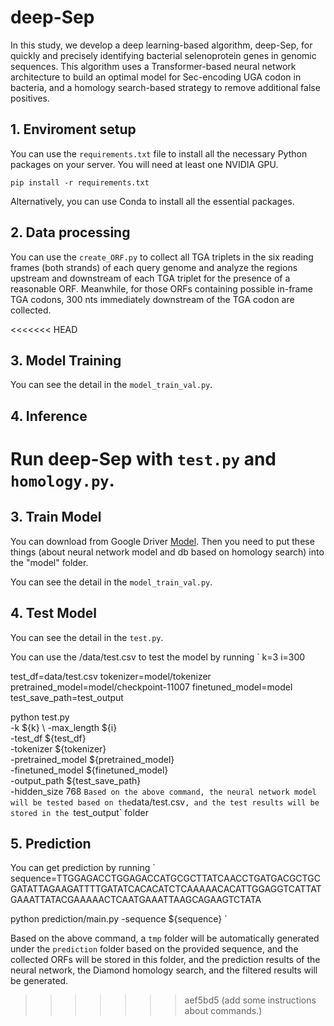 # deep-Sep

In this study, we develop a deep learning-based algorithm, deep-Sep, for quickly and precisely identifying bacterial selenoprotein genes in genomic sequences. This algorithm uses a Transformer-based neural network architecture to build an optimal model for Sec-encoding UGA codon in bacteria, and a homology search-based strategy to remove additional false positives.

## 1. Enviroment setup
You can use the `requirements.txt` file to install all the necessary Python packages on your server. You will need at least one NVIDIA GPU.

`pip install -r requirements.txt`

Alternatively, you can use Conda to install all the essential packages.

## 2. Data processing
You can use the `create_ORF.py` to collect all TGA triplets in the six reading frames (both strands) of each query genome and analyze the regions upstream and downstream of each TGA triplet for the presence of a reasonable ORF. Meanwhile, for those ORFs containing possible in-frame TGA codons, 300 nts immediately downstream of the TGA codon are collected.

<<<<<<< HEAD
## 3. Model Training
You can see the detail in the `model_train_val.py`.

## 4. Inference
Run deep-Sep with `test.py` and `homology.py`.
=======
## 3. Train Model 
You can download from Google Driver [Model](https://drive.google.com/drive/u/1/folders/12DUpJQpV-LEk0Z0BGuES3p3HLdpRt7zd). Then you need to put these things (about neural network model and db based on homology search) into the "model" folder.

You can see the detail in the `model_train_val.py`.

## 4. Test Model 
You can see the detail in the `test.py`.

You can use the /data/test.csv to test the model by running
`
k=3
i=300

test_df=data/test.csv
tokenizer=model/tokenizer
pretrained_model=model/checkpoint-11007
finetuned_model=model
test_save_path=test_output

python test.py \
    -k ${k} \ 
    -max_length ${i} \
    -test_df ${test_df} \
    -tokenizer ${tokenizer} \
    -pretrained_model ${pretrained_model} \
    -finetuned_model ${finetuned_model} \
    -output_path ${test_save_path} \
    -hidden_size 768 
`
Based on the above command, the neural network model will be tested based on the `data/test.csv`, and the test results will be stored in the `test_output` folder

## 5. Prediction
<!-- Run deepSep with test.py and homology.py. -->
You can get prediction by running
`
sequence=TTGGAGACCTGGAGACCATGCGCTTATCAACCTGATGACGCTGCGATATTAGAAGATTTTGATATCACACATCTCAAAAACACATTGGAGGTCATTATGAAATTATACGAAAAACTCAATGAAATTAAGCAGAAGTCTATA

python prediction/main.py -sequence ${sequence}
`

Based on the above command, a `tmp` folder will be automatically generated under the `prediction` folder based on the provided sequence, and the collected ORFs will be stored in this folder, and the prediction results of the neural network, the Diamond homology search, and the filtered results will be generated.
>>>>>>> aef5bd5 (add some instructions about commands.)
